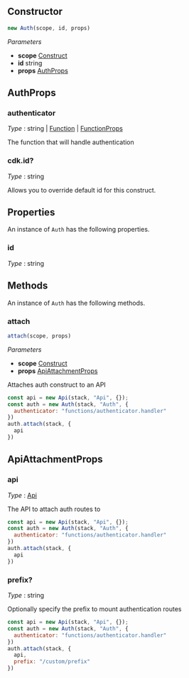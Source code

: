 <!--
!!!!!!!!!!!!!!!!!!!!!!!!!!!!!!!!!!!!!!!!!!!!!!!!!!!!!!!!!!!!!!!
!!                                                           !!
!!  This file has been automatically generated, do not edit  !!
!!                                                           !!
!!!!!!!!!!!!!!!!!!!!!!!!!!!!!!!!!!!!!!!!!!!!!!!!!!!!!!!!!!!!!!!
-->

## Constructor
```ts
new Auth(scope, id, props)
```
_Parameters_
- __scope__ <span class="mono">[Construct](https://docs.aws.amazon.com/cdk/api/v2/docs/constructs.Construct.html)</span>
- __id__ <span class="mono">string</span>
- __props__ <span class="mono">[AuthProps](#authprops)</span>
## AuthProps
### authenticator

_Type_ : <span class="mono">string</span><span class='mono'> | </span><span class="mono">[Function](Function#function)</span><span class='mono'> | </span><span class="mono">[FunctionProps](Function#functionprops)</span>

The function that will handle authentication

### cdk.id?

_Type_ : <span class="mono">string</span>

Allows you to override default id for this construct.

## Properties
An instance of `Auth` has the following properties.
### id

_Type_ : <span class="mono">string</span>

## Methods
An instance of `Auth` has the following methods.
### attach

```ts
attach(scope, props)
```
_Parameters_
- __scope__ <span class="mono">[Construct](https://docs.aws.amazon.com/cdk/api/v2/docs/constructs.Construct.html)</span>
- __props__ <span class="mono">[ApiAttachmentProps](#apiattachmentprops)</span>


Attaches auth construct to an API
```js
const api = new Api(stack, "Api", {});
const auth = new Auth(stack, "Auth", {
  authenticator: "functions/authenticator.handler"
})
auth.attach(stack, {
  api
})
```
## ApiAttachmentProps
### api

_Type_ : <span class="mono">[Api](Api#api)</span>

The API to attach auth routes to
```js
const api = new Api(stack, "Api", {});
const auth = new Auth(stack, "Auth", {
  authenticator: "functions/authenticator.handler"
})
auth.attach(stack, {
  api
})
```
### prefix?

_Type_ : <span class="mono">string</span>

Optionally specify the prefix to mount authentication routes
```js
const api = new Api(stack, "Api", {});
const auth = new Auth(stack, "Auth", {
  authenticator: "functions/authenticator.handler"
})
auth.attach(stack, {
  api,
  prefix: "/custom/prefix"
})
```
